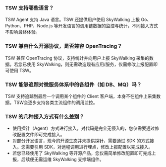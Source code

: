 ### TSW 支持哪些语言？			
TSW Agent 支持 Java 语言。TSW 还提供用户使用 SkyWalking 上报 Go、Python、PHP、Node.js 等开发语言的调用链数据的监控与统计，不同接入方式不影响最终体验。

### TSW 兼容什么开源协议，是否兼容 OpenTracing？		
TSW 兼容 OpenTracing 协议，支持统计并向用户上报 SkyWalking 采集的数据。若您已使用 SkyWalking，则无需改造现有应用/服务，仅需修改上报配置即可使用 TSW。

### TSW 能够追踪对微服务体系中的各组件（如 DB、MQ）吗？	
TSW 支持追踪到最后一个调用某个组件的 Client 客户端，本身不在组件上采集数据。TSW会逐步支持各类主流组件的调用监控。


### TSW 的几种接入方式有什么差别？
- 使用探针（Agent）方式进行接入，对代码是完全无侵入的，您仅需要通过修改配置文件即可完成接入。
- 对部分开发语言，现今的开源生态并未提供探针，需要通过 SDK 的方式接入。您需要引用 SDK，对远程调用进行埋点，修改上报配置以完成接入。
- 若您已经使用了 SkyWalking 等开源产品，您仅需简单修改配置即可完成上报，后续便无需运维 SkyWalking 支撑端组件。



